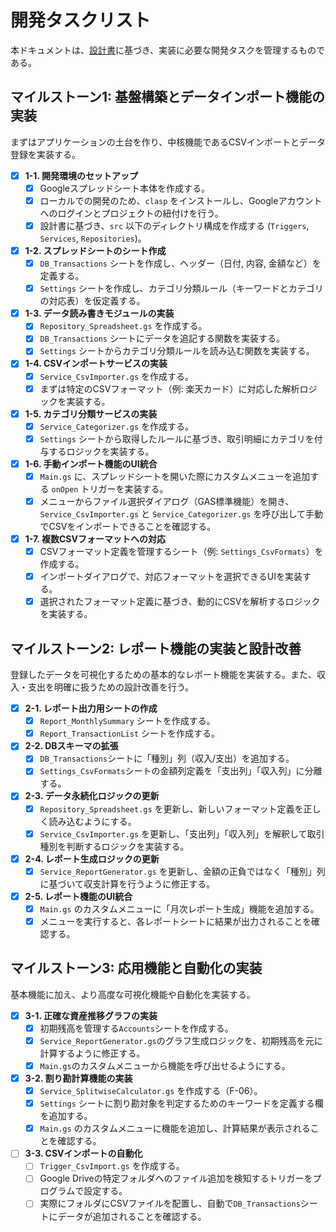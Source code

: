 # **開発タスクリスト**

本ドキュメントは、[設計書](./design.md)に基づき、実装に必要な開発タスクを管理するものである。

## **マイルストーン1: 基盤構築とデータインポート機能の実装**

まずはアプリケーションの土台を作り、中核機能であるCSVインポートとデータ登録を実装する。

-   [x] **1-1. 開発環境のセットアップ**
    -   [x] Googleスプレッドシート本体を作成する。
    -   [x] ローカルでの開発のため、`clasp` をインストールし、Googleアカウントへのログインとプロジェクトの紐付けを行う。
    -   [x] 設計書に基づき、`src` 以下のディレクトリ構成を作成する (`Triggers`, `Services`, `Repositories`)。
-   [x] **1-2. スプレッドシートのシート作成**
    -   [x] `DB_Transactions` シートを作成し、ヘッダー（日付, 内容, 金額など）を定義する。
    -   [x] `Settings` シートを作成し、カテゴリ分類ルール（キーワードとカテゴリの対応表）を仮定義する。
-   [x] **1-3. データ読み書きモジュールの実装**
    -   [x] `Repository_Spreadsheet.gs` を作成する。
    -   [x] `DB_Transactions` シートにデータを追記する関数を実装する。
    -   [x] `Settings` シートからカテゴリ分類ルールを読み込む関数を実装する。
-   [x] **1-4. CSVインポートサービスの実装**
    -   [x] `Service_CsvImporter.gs` を作成する。
    -   [x] まずは特定のCSVフォーマット（例: 楽天カード）に対応した解析ロジックを実装する。
-   [x] **1-5. カテゴリ分類サービスの実装**
    -   [x] `Service_Categorizer.gs` を作成する。
    -   [x] `Settings` シートから取得したルールに基づき、取引明細にカテゴリを付与するロジックを実装する。
-   [x] **1-6. 手動インポート機能のUI統合**
    -   [x] `Main.gs` に、スプレッドシートを開いた際にカスタムメニューを追加する `onOpen` トリガーを実装する。
    -   [x] メニューからファイル選択ダイアログ（GAS標準機能）を開き、`Service_CsvImporter.gs` と `Service_Categorizer.gs` を呼び出して手動でCSVをインポートできることを確認する。

-   [x] **1-7. 複数CSVフォーマットへの対応**
    -   [x] CSVフォーマット定義を管理するシート（例: `Settings_CsvFormats`）を作成する。
    -   [x] インポートダイアログで、対応フォーマットを選択できるUIを実装する。
    -   [x] 選択されたフォーマット定義に基づき、動的にCSVを解析するロジックを実装する。

## **マイルストーン2: レポート機能の実装と設計改善**

登録したデータを可視化するための基本的なレポート機能を実装する。また、収入・支出を明確に扱うための設計改善を行う。

-   [x] **2-1. レポート出力用シートの作成**
    -   [x] `Report_MonthlySummary` シートを作成する。
    -   [x] `Report_TransactionList` シートを作成する。
-   [x] **2-2. DBスキーマの拡張**
    -   [x] `DB_Transactions`シートに「種別」列（収入/支出）を追加する。
    -   [x] `Settings_CsvFormats`シートの金額列定義を「支出列」「収入列」に分離する。
-   [x] **2-3. データ永続化ロジックの更新**
    -   [x] `Repository_Spreadsheet.gs` を更新し、新しいフォーマット定義を正しく読み込むようにする。
    -   [x] `Service_CsvImporter.gs` を更新し、「支出列」「収入列」を解釈して取引種別を判断するロジックを実装する。
-   [x] **2-4. レポート生成ロジックの更新**
    -   [x] `Service_ReportGenerator.gs` を更新し、金額の正負ではなく「種別」列に基づいて収支計算を行うように修正する。
-   [x] **2-5. レポート機能のUI統合**
    -   [x] `Main.gs` のカスタムメニューに「月次レポート生成」機能を追加する。
    -   [x] メニューを実行すると、各レポートシートに結果が出力されることを確認する。

## **マイルストーン3: 応用機能と自動化の実装**

基本機能に加え、より高度な可視化機能や自動化を実装する。

-   [x] **3-1. 正確な資産推移グラフの実装**
    -   [x] 初期残高を管理する`Accounts`シートを作成する。
    -   [x] `Service_ReportGenerator.gs`のグラフ生成ロジックを、初期残高を元に計算するように修正する。
    -   [x] `Main.gs`のカスタムメニューから機能を呼び出せるようにする。
-   [x] **3-2. 割り勘計算機能の実装**
    -   [x] `Service_SplitwiseCalculator.gs` を作成する（F-06）。
    -   [x] `Settings` シートに割り勘対象を判定するためのキーワードを定義する欄を追加する。
    -   [x] `Main.gs` のカスタムメニューに機能を追加し、計算結果が表示されることを確認する。
-   [ ] **3-3. CSVインポートの自動化**
    -   [ ] `Trigger_CsvImport.gs` を作成する。
    -   [ ] Google Driveの特定フォルダへのファイル追加を検知するトリガーをプログラムで設定する。
    -   [ ] 実際にフォルダにCSVファイルを配置し、自動で`DB_Transactions`シートにデータが追加されることを確認する。
